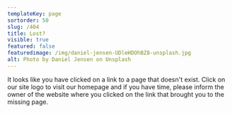 ```yaml
---
templateKey: page
sortorder: 50
slug: /404
title: Lost?
visible: true
featured: false
featuredimage: /img/daniel-jensen-UDleHDOhBZ8-unsplash.jpg
alt: Photo by Daniel Jensen on Unsplash
---
```

It looks like you have clicked on a link to a page that doesn't exist. Click on our site logo to visit our homepage and if you have time, please inform the owner of the website where you clicked on the link that brought you to the missing page. 

